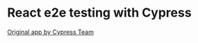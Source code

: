 # React e2e testing with Cypress 

<a href="https://github.com/cypress-io/cypress-realworld-app">Original app by Cypress Team</a>
